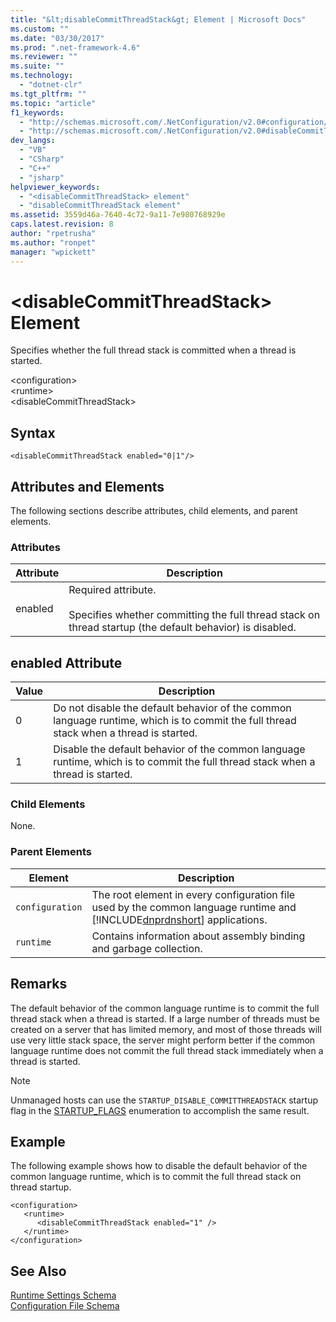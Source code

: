 ```yaml
---
title: "&lt;disableCommitThreadStack&gt; Element | Microsoft Docs"
ms.custom: ""
ms.date: "03/30/2017"
ms.prod: ".net-framework-4.6"
ms.reviewer: ""
ms.suite: ""
ms.technology: 
  - "dotnet-clr"
ms.tgt_pltfrm: ""
ms.topic: "article"
f1_keywords: 
  - "http://schemas.microsoft.com/.NetConfiguration/v2.0#configuration/runtime/disableCommitThreadStack"
  - "http://schemas.microsoft.com/.NetConfiguration/v2.0#disableCommitThreadStack"
dev_langs: 
  - "VB"
  - "CSharp"
  - "C++"
  - "jsharp"
helpviewer_keywords: 
  - "<disableCommitThreadStack> element"
  - "disableCommitThreadStack element"
ms.assetid: 3559d46a-7640-4c72-9a11-7e980768929e
caps.latest.revision: 8
author: "rpetrusha"
ms.author: "ronpet"
manager: "wpickett"
---
```

# &lt;disableCommitThreadStack&gt; Element
Specifies whether the full thread stack is committed when a thread is started.  
  
 \<configuration>  
\<runtime>  
\<disableCommitThreadStack>  
  
## Syntax  
  
```  
<disableCommitThreadStack enabled="0|1"/>  
```  
  
## Attributes and Elements  
 The following sections describe attributes, child elements, and parent elements.  
  
### Attributes  
  
|Attribute|Description|  
|---------------|-----------------|  
|enabled|Required attribute.<br /><br /> Specifies whether committing the full thread stack on thread startup (the default behavior) is disabled.|  
  
## enabled Attribute  
  
|Value|Description|  
|-----------|-----------------|  
|0|Do not disable the default behavior of the common language runtime, which is to commit the full thread stack when a thread is started.|  
|1|Disable the default behavior of the common language runtime, which is to commit the full thread stack when a thread is started.|  
  
### Child Elements  
 None.  
  
### Parent Elements  
  
|Element|Description|  
|-------------|-----------------|  
|`configuration`|The root element in every configuration file used by the common language runtime and [!INCLUDE[dnprdnshort](../../../../../includes/dnprdnshort-md.md)] applications.|  
|`runtime`|Contains information about assembly binding and garbage collection.|  
  
## Remarks  
 The default behavior of the common language runtime is to commit the full thread stack when a thread is started. If a large number of threads must be created on a server that has limited memory, and most of those threads will use very little stack space, the server might perform better if the common language runtime does not commit the full thread stack immediately when a thread is started.  
  
> [!NOTE]
>  Unmanaged hosts can use the `STARTUP_DISABLE_COMMITTHREADSTACK` startup flag in the [STARTUP_FLAGS](../../../../../docs/framework/unmanaged-api/hosting/startup-flags-enumeration.md) enumeration to accomplish the same result.  
  
## Example  
 The following example shows how to disable the default behavior of the common language runtime, which is to commit the full thread stack on thread startup.  
  
```  
<configuration>  
   <runtime>  
      <disableCommitThreadStack enabled="1" />  
   </runtime>  
</configuration>  
```  
  
## See Also  
 [Runtime Settings Schema](../../../../../docs/framework/configuring-apps/file-schema/runtime/runtime-settings-schema.md)   
 [Configuration File Schema](../../../../../docs/framework/configuring-apps/file-schema/configuration-file-schema.md)